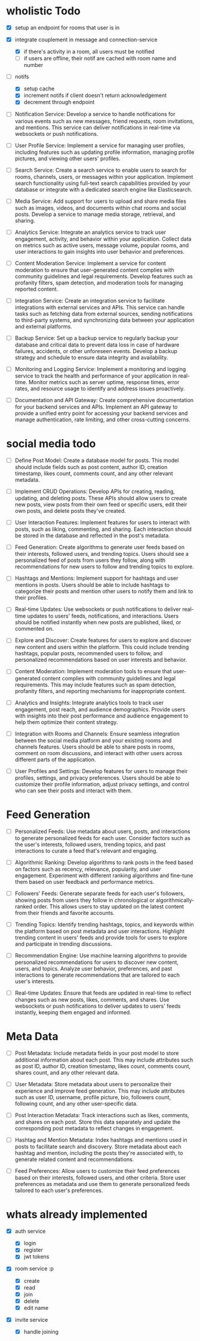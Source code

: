 # wholistic Todo

- [x] setup an endpoint for rooms that user is in
- [x] integrate couplement in message and connection-service

  - [x] if there's activity in a room, all users must be notified
  - [ ] if users are offline, their notif are cached with room name and number

- [ ] notifs

  - [x] setup cache
  - [x] increment notifs if client doesn't return acknowledgement
  - [x] decrement through endpoint

- [ ] Notification Service: Develop a service to handle notifications for various events such as new messages, friend requests, room invitations, and mentions. This service can deliver notifications in real-time via websockets or push notifications.

- [ ] User Profile Service: Implement a service for managing user profiles, including features such as updating profile information, managing profile pictures, and viewing other users' profiles.

- [ ] Search Service: Create a search service to enable users to search for rooms, channels, users, or messages within your application. Implement search functionality using full-text search capabilities provided by your database or integrate with a dedicated search engine like Elasticsearch.

- [ ] Media Service: Add support for users to upload and share media files such as images, videos, and documents within chat rooms and social posts. Develop a service to manage media storage, retrieval, and sharing.

- [ ] Analytics Service: Integrate an analytics service to track user engagement, activity, and behavior within your application. Collect data on metrics such as active users, message volume, popular rooms, and user interactions to gain insights into user behavior and preferences.

- [ ] Content Moderation Service: Implement a service for content moderation to ensure that user-generated content complies with community guidelines and legal requirements. Develop features such as profanity filters, spam detection, and moderation tools for managing reported content.

- [ ] Integration Service: Create an integration service to facilitate integrations with external services and APIs. This service can handle tasks such as fetching data from external sources, sending notifications to third-party systems, and synchronizing data between your application and external platforms.

- [ ] Backup Service: Set up a backup service to regularly backup your database and critical data to prevent data loss in case of hardware failures, accidents, or other unforeseen events. Develop a backup strategy and schedule to ensure data integrity and availability.

- [ ] Monitoring and Logging Service: Implement a monitoring and logging service to track the health and performance of your application in real-time. Monitor metrics such as server uptime, response times, error rates, and resource usage to identify and address issues proactively.

- [ ] Documentation and API Gateway: Create comprehensive documentation for your backend services and APIs. Implement an API gateway to provide a unified entry point for accessing your backend services and manage authentication, rate limiting, and other cross-cutting concerns.

# social media todo

- [ ] Define Post Model: Create a database model for posts. This model should include fields such as post content, author ID, creation timestamp, likes count, comments count, and any other relevant metadata.

- [ ] Implement CRUD Operations: Develop APIs for creating, reading, updating, and deleting posts. These APIs should allow users to create new posts, view posts from their own feed or specific users, edit their own posts, and delete posts they've created.

- [ ] User Interaction Features: Implement features for users to interact with posts, such as liking, commenting, and sharing. Each interaction should be stored in the database and reflected in the post's metadata.

- [ ] Feed Generation: Create algorithms to generate user feeds based on their interests, followed users, and trending topics. Users should see a personalized feed of posts from users they follow, along with recommendations for new users to follow and trending topics to explore.

- [ ] Hashtags and Mentions: Implement support for hashtags and user mentions in posts. Users should be able to include hashtags to categorize their posts and mention other users to notify them and link to their profiles.

- [ ] Real-time Updates: Use websockets or push notifications to deliver real-time updates to users' feeds, notifications, and interactions. Users should be notified instantly when new posts are published, liked, or commented on.

- [ ] Explore and Discover: Create features for users to explore and discover new content and users within the platform. This could include trending hashtags, popular posts, recommended users to follow, and personalized recommendations based on user interests and behavior.

- [ ] Content Moderation: Implement moderation tools to ensure that user-generated content complies with community guidelines and legal requirements. This may include features such as spam detection, profanity filters, and reporting mechanisms for inappropriate content.

- [ ] Analytics and Insights: Integrate analytics tools to track user engagement, post reach, and audience demographics. Provide users with insights into their post performance and audience engagement to help them optimize their content strategy.

- [ ] Integration with Rooms and Channels: Ensure seamless integration between the social media platform and your existing rooms and channels features. Users should be able to share posts in rooms, comment on room discussions, and interact with other users across different parts of the application.

- [ ] User Profiles and Settings: Develop features for users to manage their profiles, settings, and privacy preferences. Users should be able to customize their profile information, adjust privacy settings, and control who can see their posts and interact with them.

# Feed Generation

- [ ] Personalized Feeds: Use metadata about users, posts, and interactions to generate personalized feeds for each user. Consider factors such as the user's interests, followed users, trending topics, and past interactions to curate a feed that's relevant and engaging.

- [ ] Algorithmic Ranking: Develop algorithms to rank posts in the feed based on factors such as recency, relevance, popularity, and user engagement. Experiment with different ranking algorithms and fine-tune them based on user feedback and performance metrics.

- [ ] Followers' Feeds: Generate separate feeds for each user's followers, showing posts from users they follow in chronological or algorithmically-ranked order. This allows users to stay updated on the latest content from their friends and favorite accounts.

- [ ] Trending Topics: Identify trending hashtags, topics, and keywords within the platform based on post metadata and user interactions. Highlight trending content in users' feeds and provide tools for users to explore and participate in trending discussions.

- [ ] Recommendation Engine: Use machine learning algorithms to provide personalized recommendations for users to discover new content, users, and topics. Analyze user behavior, preferences, and past interactions to generate recommendations that are tailored to each user's interests.

- [ ] Real-time Updates: Ensure that feeds are updated in real-time to reflect changes such as new posts, likes, comments, and shares. Use websockets or push notifications to deliver updates to users' feeds instantly, keeping them engaged and informed.

# Meta Data

- [ ] Post Metadata: Include metadata fields in your post model to store additional information about each post. This may include attributes such as post ID, author ID, creation timestamp, likes count, comments count, shares count, and any other relevant data.

- [ ] User Metadata: Store metadata about users to personalize their experience and improve feed generation. This may include attributes such as user ID, username, profile picture, bio, followers count, following count, and any other user-specific data.

- [ ] Post Interaction Metadata: Track interactions such as likes, comments, and shares on each post. Store this data separately and update the corresponding post metadata to reflect changes in engagement.

- [ ] Hashtag and Mention Metadata: Index hashtags and mentions used in posts to facilitate search and discovery. Store metadata about each hashtag and mention, including the posts they're associated with, to generate related content and recommendations.

- [ ] Feed Preferences: Allow users to customize their feed preferences based on their interests, followed users, and other criteria. Store user preferences as metadata and use them to generate personalized feeds tailored to each user's preferences.

# whats already implemented

- [x] auth service

  - [x] login
  - [x] register
  - [x] jwt tokens

- [x] room service :p

  - [x] create
  - [x] read
  - [x] join
  - [x] delete
  - [x] edit name

- [x] invite service
  - [x] handle joining
